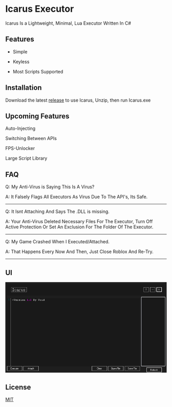# Icarus Executor

Icarus Is a Lightweight, Minimal, Lua Executor Written In C#

## Features 

- Simple

- Keyless

- Most Scripts Supported

## Installation

Download the latest [release](https://github.com/PersonWithEars/IcarusExecutor/releases/) to use Icarus, Unzip, then run Icarus.exe
## Upcoming Features

Auto-Injecting

Switching Between APIs

FPS-Unlocker

Large Script Library

## FAQ

Q: My Anti-Virus is Saying This Is A Virus?

A: It Falsely Flags All Executors As Virus Due To The API's, Its Safe.

---

Q: It Isnt Attaching And Says The .DLL is missing.

A: Your Anti-Virus Deleted Necessary Files For The Executor, Turn Off Active Protection Or Set An Exclusion For The Folder Of The Executor.

---

Q: My Game Crashed When I Executed/Attached.

A: That Happens Every Now And Then, Just Close Roblox And Re-Try.

---

## UI

![image](https://github.com/PersonWithEars/IcarusExecutor/blob/main/UIExample.PNG)

## License
[MIT](https://choosealicense.com/licenses/mit/)
